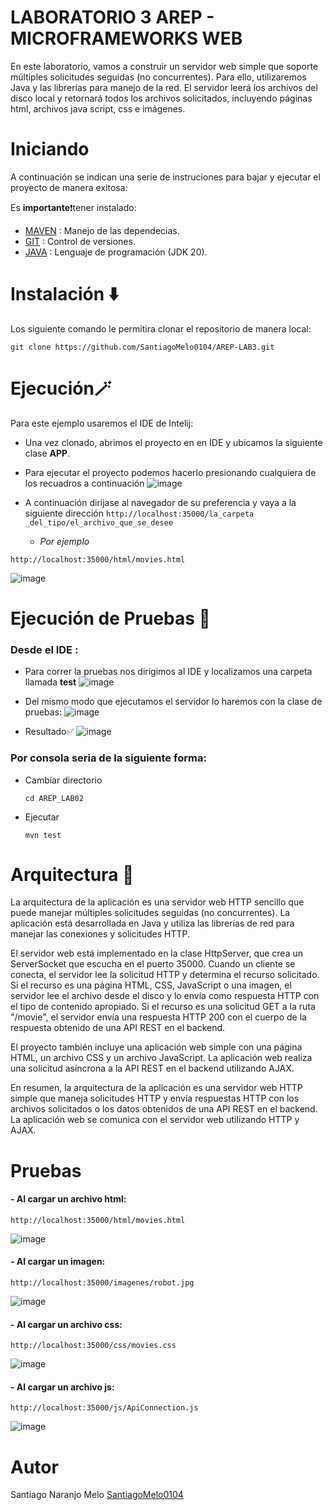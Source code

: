 # LABORATORIO 3 AREP -  MICROFRAMEWORKS WEB


En este laboratorio, vamos a construir un servidor web simple que soporte múltiples solicitudes seguidas (no concurrentes). Para ello, utilizaremos Java y las librerías para manejo de la red. El servidor leerá los archivos del disco local y retornará todos los archivos solicitados, incluyendo páginas html, archivos java script, css e imágenes.

# Iniciando 
A continuación se indican una serie de instruciones para bajar y ejecutar el proyecto de manera exitosa:

Es **importante**❗tener instalado: 
- [MAVEN](https://maven.apache.org) : Manejo de las dependecias. 
- [GIT](https://git-scm.com) : Control de versiones.
- [JAVA](https://www.java.com/es/) : Lenguaje de programación (JDK 20). 

# Instalación ⬇️
Los siguiente comando le permitira clonar el repositorio de manera local:
~~~
git clone https://github.com/SantiagoMelo0104/AREP-LAB3.git
~~~

# Ejecución🪄 
Para este ejemplo usaremos el IDE de Intelij:

+ Una vez clonado, abrimos el proyecto en en IDE y ubicamos la siguiente clase **APP**.


+ Para ejecutar el proyecto podemos hacerlo presionando cualquiera de los recuadros a continuación
![image](https://github.com/SantiagoMelo0104/AREP-LAB2/assets/123812833/8d452fb3-2d44-421b-b552-44a2479ce4b2)

+ A continuación dirijase al navegador de su preferencia y vaya a la siguiente dirección  ```http://localhost:35000/la_carpeta _del_tipo/el_archivo_que_se_desee  ```
  + *Por ejemplo*
  
``` 
http://localhost:35000/html/movies.html
```

![image](https://github.com/SantiagoMelo0104/AREP-LAB2/assets/123812833/0578ea2f-e306-4b27-b47a-48e92078c85f)


# Ejecución de Pruebas 🧪
### Desde el IDE : 
- Para correr la pruebas nos dirigimos al IDE y localizamos una carpeta llamada **test**
![image](https://github.com/SantiagoMelo0104/AREP-LAB2/assets/123812833/1a50b576-a8a3-496c-be49-e96cabd45dfa)

- Del mismo modo que ejecutamos el servidor lo haremos con la clase de pruebas:
![image](https://github.com/SantiagoMelo0104/AREP-LAB2/assets/123812833/c749b6cc-4846-4b8a-91a8-95989a09aaee)

- Resultado✅
![image](https://github.com/SantiagoMelo0104/AREP-LAB2/assets/123812833/28c02a27-b4ad-47fa-8f79-ff46559521de)


### Por consola seria de la siguiente forma:
- Cambiar directorio
  ```
  cd AREP_LAB02
  ```

- Ejecutar 
  ```
  mvn test
  ```
# Arquitectura 📄 
La arquitectura de la aplicación es una servidor web HTTP sencillo que puede manejar múltiples solicitudes seguidas (no concurrentes). La aplicación está desarrollada en Java y utiliza las librerías de red para manejar las conexiones y solicitudes HTTP.

El servidor web está implementado en la clase HttpServer, que crea un ServerSocket que escucha en el puerto 35000. Cuando un cliente se conecta, el servidor lee la solicitud HTTP y determina el recurso solicitado. Si el recurso es una página HTML, CSS, JavaScript o una imagen, el servidor lee el archivo desde el disco y lo envía como respuesta HTTP con el tipo de contenido apropiado. Si el recurso es una solicitud GET a la ruta "/movie", el servidor envía una respuesta HTTP 200 con el cuerpo de la respuesta obtenido de una API REST en el backend.

El proyecto también incluye una aplicación web simple con una página HTML, un archivo CSS y un archivo JavaScript. La aplicación web realiza una solicitud asíncrona a la API REST en el backend utilizando AJAX.

En resumen, la arquitectura de la aplicación es una servidor web HTTP simple que maneja solicitudes HTTP y envía respuestas HTTP con los archivos solicitados o los datos obtenidos de una API REST en el backend. La aplicación web se comunica con el servidor web utilizando HTTP y AJAX.

# Pruebas 
#### - Al cargar un archivo html:
  ```
http://localhost:35000/html/movies.html
  ```
![image](https://github.com/SantiagoMelo0104/AREP-LAB2/assets/123812833/0578ea2f-e306-4b27-b47a-48e92078c85f)

#### - Al cargar un imagen:
  ```
http://localhost:35000/imagenes/robot.jpg
  ```
![image](https://github.com/SantiagoMelo0104/AREP-LAB2/assets/123812833/247fca9f-bde2-41f3-b6d6-0dea90f16b5d)

#### - Al cargar un archivo css:
```
http://localhost:35000/css/movies.css
```
![image](https://github.com/SantiagoMelo0104/AREP-LAB2/assets/123812833/a97eeede-95a7-40ad-b4ff-3f2e43f0fd91)


#### - Al cargar un archivo js:
```
http://localhost:35000/js/ApiConnection.js
```
![image](https://github.com/SantiagoMelo0104/AREP-LAB2/assets/123812833/8a9aa940-e040-4206-83ff-46199e0d517e)


# Autor 
Santiago Naranjo Melo [SantiagoMelo0104](https://github.com/SantiagoMelo0104)
